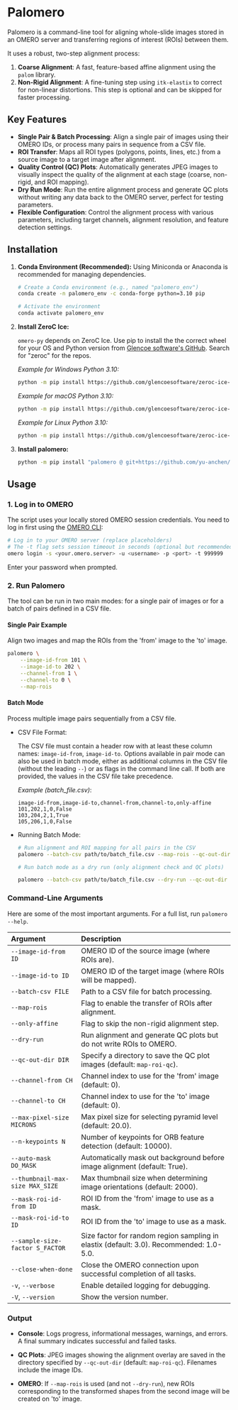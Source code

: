 # Palomero

Palomero is a command-line tool for aligning whole-slide images stored in an
OMERO server and transferring regions of interest (ROIs) between them.

It uses a robust, two-step alignment process:

1. **Coarse Alignment**: A fast, feature-based affine alignment using the
    `palom` library.
2. **Non-Rigid Alignment**: A fine-tuning step using `itk-elastix` to correct
    for non-linear distortions. This step is optional and can be skipped for
    faster processing.

## Key Features

- **Single Pair & Batch Processing**: Align a single pair of images using their
  OMERO IDs, or process many pairs in sequence from a CSV file.
- **ROI Transfer**: Maps all ROI types (polygons, points, lines, etc.) from a
  source image to a target image after alignment.
- **Quality Control (QC) Plots**: Automatically generates JPEG images to
  visually inspect the quality of the alignment at each stage (coarse,
  non-rigid, and ROI mapping).
- **Dry Run Mode**: Run the entire alignment process and generate QC plots
  without writing any data back to the OMERO server, perfect for testing
  parameters.
- **Flexible Configuration**: Control the alignment process with various
  parameters, including target channels, alignment resolution, and feature
  detection settings.

## Installation

1. **Conda Environment (Recommended):** Using Miniconda or Anaconda is
    recommended for managing dependencies.

    ```bash
    # Create a Conda environment (e.g., named "palomero_env")
    conda create -n palomero_env -c conda-forge python=3.10 pip

    # Activate the environment
    conda activate palomero_env
    ```

2. **Install ZeroC Ice:**

    `omero-py` depends on ZeroC Ice. Use pip to install the the correct wheel
    for your OS and Python version from [Glencoe software's
    GitHub](https://github.com/glencoesoftware/). Search for "zeroc" for the
    repos.

    *Example for Windows Python 3.10:*

    ```bash
    python -m pip install https://github.com/glencoesoftware/zeroc-ice-py-win-x86_64/releases/download/20240325/zeroc_ice-3.6.5-cp310-cp310-win_amd64.whl
    ```

    *Example for macOS Python 3.10:*

    ```bash
    python -m pip install https://github.com/glencoesoftware/zeroc-ice-py-macos-universal2/releases/download/20240131/zeroc_ice-3.6.5-cp310-cp310-macosx_11_0_universal2.whl
    ```

    *Example for Linux Python 3.10:*

    ```bash
    python -m pip install https://github.com/glencoesoftware/zeroc-ice-py-linux-x86_64/releases/download/20240202/zeroc_ice-3.6.5-cp310-cp310-manylinux_2_28_x86_64.whl
    ```

3. **Install palomero:**

    ```bash
    python -m pip install "palomero @ git+https://github.com/yu-anchen/palomero@main"
    ```

## Usage

### 1. Log in to OMERO

The script uses your locally stored OMERO session credentials. You need to log
in first using the [OMERO
CLI](https://omero.readthedocs.io/en/stable/users/cli/index.html):

```bash
# Log in to your OMERO server (replace placeholders)
# The -t flag sets session timeout in seconds (optional but recommended for long runs)
omero login -s <your.omero.server> -u <username> -p <port> -t 999999
```

Enter your password when prompted.

### 2. Run Palomero

The tool can be run in two main modes: for a single pair of images or for a
batch of pairs defined in a CSV file.

#### **Single Pair Example**

Align two images and map the ROIs from the 'from' image to the 'to' image.

```bash
palomero \
    --image-id-from 101 \
    --image-id-to 202 \
    --channel-from 1 \
    --channel-to 0 \
    --map-rois
```

#### **Batch Mode**

Process multiple image pairs sequentially from a CSV file.

- CSV File Format:

    The CSV file must contain a header row with at least these column names:
    `image-id-from`, `image-id-to`. Options available in pair mode can also be
    used in batch mode, either as additional columns in the CSV file (without
    the leading `--`) or as flags in the command line call. If both are
    provided, the values in the CSV file take precedence.

    *Example (batch_file.csv)*:

    ```csv
    image-id-from,image-id-to,channel-from,channel-to,only-affine
    101,202,1,0,False
    103,204,2,1,True
    105,206,1,0,False
    ```

- Running Batch Mode:

    ```bash
    # Run alignment and ROI mapping for all pairs in the CSV
    palomero --batch-csv path/to/batch_file.csv --map-rois --qc-out-dir path/to/batch_qc

    # Run batch mode as a dry run (only alignment check and QC plots)

    palomero --batch-csv path/to/batch_file.csv --dry-run --qc-out-dir path/to/batch_qc_dry
    ```

### Command-Line Arguments

Here are some of the most important arguments. For a full list, run `palomero
--help`.

| Argument | Description |
| :--- | :--- |
| `--image-id-from ID` | OMERO ID of the source image (where ROIs are). |
| `--image-id-to ID` | OMERO ID of the target image (where ROIs will be mapped). |
| `--batch-csv FILE` | Path to a CSV file for batch processing. |
| `--map-rois` | Flag to enable the transfer of ROIs after alignment. |
| `--only-affine` | Flag to skip the non-rigid alignment step. |
| `--dry-run` | Run alignment and generate QC plots but do not write ROIs to OMERO. |
| `--qc-out-dir DIR` | Specify a directory to save the QC plot images (default: `map-roi-qc`). |
| `--channel-from CH` | Channel index to use for the 'from' image (default: 0). |
| `--channel-to CH` | Channel index to use for the 'to' image (default: 0). |
| `--max-pixel-size MICRONS`| Max pixel size for selecting pyramid level (default: 20.0). |
| `--n-keypoints N` | Number of keypoints for ORB feature detection (default: 10000). |
| `--auto-mask DO_MASK` | Automatically mask out background before image alignment (default: True). |
| `--thumbnail-max-size MAX_SIZE` | Max thumbnail size when determining image orientations (default: 2000). |
| `--mask-roi-id-from ID` | ROI ID from the 'from' image to use as a mask. |
| `--mask-roi-id-to ID` | ROI ID from the 'to' image to use as a mask. |
| `--sample-size-factor S_FACTOR` | Size factor for random region sampling in elastix (default: 3.0). Recommended: 1.0-5.0. |
| `--close-when-done` | Close the OMERO connection upon successful completion of all tasks. |
| `-v`, `--verbose` | Enable detailed logging for debugging. |
| `-V`, `--version` | Show the version number. |

### Output

- **Console**: Logs progress, informational messages, warnings, and errors. A
  final summary indicates successful and failed tasks.

- **QC Plots**: JPEG images showing the alignment overlay are saved in the
  directory specified by `--qc-out-dir` (default: `map-roi-qc`). Filenames
  include the image IDs.

- **OMERO**: If `--map-rois` is used (and not `--dry-run`), new ROIs
  corresponding to the transformed shapes from the second image will be created
  on 'to' image.
